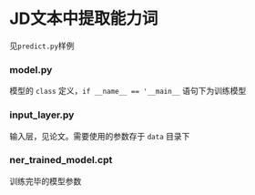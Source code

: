 # JD文本中提取能力词

见`predict.py`样例

### model.py
模型的 `class` 定义，`if __name__ == '__main__` 语句下为训练模型

### input_layer.py
输入层，见论文。需要使用的参数存于 `data` 目录下

### ner_trained_model.cpt
训练完毕的模型参数